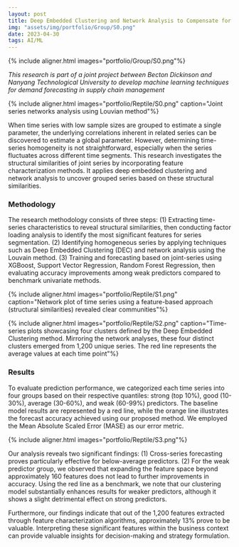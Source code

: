 ```yaml
---
layout: post
title: Deep Embedded Clustering and Network Analysis to Compensate for Weak Predictors in Cross-Series Forecasting
img: "assets/img/portfolio/Group/S0.png"
date: 2023-04-30
tags: AI/ML
---
```


{% include aligner.html images="portfolio/Group/S0.png"%}

*This research is part of a joint project between Becton Dickinson and Nanyang Technological University to develop machine learning techniques for demand forecasting in supply chain management*

{% include aligner.html images="portfolio/Reptile/S0.png" caption="Joint series networks analysis using Louvian method"%}

When time series with low sample sizes are grouped to estimate a single parameter, the underlying correlations inherent in related series can be discovered to estimate a global parameter. However, determining time-series homogeneity is not straightforward, especially when the series fluctuates across different time segments. This research investigates the structural similarities of joint series by incorporating feature characterization methods. It applies deep embedded clustering and network analysis to uncover grouped series based on these structural similarities.


### Methodology
The research methodology consists of three steps: (1) Extracting time-series characteristics to reveal structural similarities, then conducting factor loading analysis to identify the most significant features for series segmentation. (2) Identifying homogeneous series by applying techniques such as Deep Embedded Clustering (DEC) and network analysis using the Louvain method. (3) Training and forecasting based on joint-series using XGBoost, Support Vector Regression, Random Forest Regression, then evaluating accuracy improvements among weak predictors compared to benchmark univariate methods.

{% include aligner.html images="portfolio/Reptile/S1.png" caption="Network plot of time series using a feature-based approach (structural similarities) revealed clear communities"%}

{% include aligner.html images="portfolio/Reptile/S2.png" caption="Time-series plots showcasing four clusters defined by the Deep Embedded Clustering method. Mirroring the network analyses, these four distinct clusters emerged from 1,200 unique series. The red line represents the average values at each time point"%}

### Results
To evaluate prediction performance, we categorized each time series into four groups based on their respective quantiles: strong (top 10%), good (10-30%), average (30-60%), and weak (60-99%) predictors. The baseline model results are represented by a red line, while the orange line illustrates the forecast accuracy achieved using our proposed method. We employed the Mean Absolute Scaled Error (MASE) as our error metric.

{% include aligner.html images="portfolio/Reptile/S3.png"%}

Our analysis reveals two significant findings: (1) Cross-series forecasting proves particularly effective for below-average predictors. (2) For the weak predictor group, we observed that expanding the feature space beyond approximately 160 features does not lead to further improvements in accuracy. Using the red line as a benchmark, we note that our clustering model substantially enhances results for weaker predictors, although it shows a slight detrimental effect on strong predictors.

Furthermore, our findings indicate that out of the 1,200 features extracted through feature characterization algorithms, approximately 13% prove to be valuable. Interpreting these significant features within the business context can provide valuable insights for decision-making and strategy formulation.
